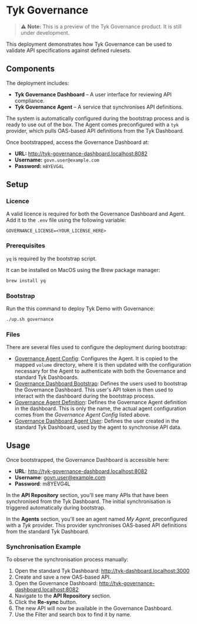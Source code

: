 # Tyk Governance

> ⚠️ **Note:** This is a preview of the Tyk Governance product. It is still under development.

This deployment demonstrates how Tyk Governance can be used to validate API specifications against defined rulesets.

## Components

The deployment includes:

- **Tyk Governance Dashboard** – A user interface for reviewing API compliance.
- **Tyk Governance Agent** – A service that synchronises API definitions.

The system is automatically configured during the bootstrap process and is ready to use out of the box. The Agent comes preconfigured with a `tyk` provider, which pulls OAS-based API definitions from the Tyk Dashboard.

Once bootstrapped, access the Governance Dashboard at:

- **URL:** http://tyk-governance-dashboard.localhost:8082  
- **Username:** `govn.user@example.com`  
- **Password:** `m8YEVG4L`

## Setup

### Licence

A valid licence is required for both the Governance Dashboard and Agent. Add it to the `.env` file using the following variable:

```env
GOVERNANCE_LICENSE=<YOUR_LICENSE_HERE>
```

### Prerequisites

`yq` is required by the bootstrap script.

It can be installed on MacOS using the Brew package manager:

```bash
brew install yq
```

### Bootstrap

Run the this command to deploy Tyk Demo with Governance:

```bash
./up.sh governance
```

### Files

There are several files used to configure the deployment during bootstrap:

- [Governance Agent Config](deployments/governance/data/governance-agent/config.yaml): Configures the Agent. It is copied to the mapped `volume` directory, where it is then updated with the configuration necessary for the Agent to authenticate with both the Governance and standard Tyk Dashboards.
- [Governance Dashboard Bootstrap](deployments/governance/data/governance-dashboard/bootstrap.json): Defines the users used to bootstrap the Governance Dashboard. This user's API token is then used to interact with the dashboard during the bootstrap process.
- [Governance Agent Definition](deployments/governance/data/governance-dashboard/agent.json): Defines the Governance Agent definition in the dashboard. This is only the name, the actual agent configuration comes from the *Governance Agent Config* listed above.
- [Governance Dashboard Agent User](deployments/governance/data/governance-dashboard/tyk-dashboard-agent-user.json): Defines the user created in the standard Tyk Dashboard, used by the agent to synchronise API data.

## Usage

Once bootstrapped, the Governance Dashboard is accessible here:

- **URL**: http://tyk-governance-dashboard.localhost:8082
- **Username**: govn.user@example.com
- **Password**: m8YEVG4L

In the **API Repository** section, you'll see many APIs that have been synchronised from the Tyk Dashboard. The initial synchronisation is triggered automatically during bootstrap.

In the **Agents** section, you'll see an agent named *My Agent*, preconfigured with a *Tyk* provider. This provider synchronises OAS-based API definitions from the standard Tyk Dashboard.

### Synchronisation Example

To observe the synchronisation process manually:

1. Open the standard Tyk Dashboard: http://tyk-dashboard.localhost:3000
2. Create and save a new OAS-based API.
3. Open the Governance Dashboard: http://tyk-governance-dashboard.localhost:8082
4. Navigate to the **API Repository** section.
5. Click the **Re-sync** button.
6. The new API will now be available in the Governance Dashboard.
7. Use the Filter and search box to find it by name.

